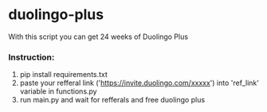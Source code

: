 # duolingo-plus
With this script you can get 24 weeks of Duolingo Plus
### Instruction:
1) pip install requirements.txt
2) paste your refferal link ('https://invite.duolingo.com/xxxxx') into 'ref_link' variable in functions.py
3) run main.py and wait for refferals and free duolingo plus
